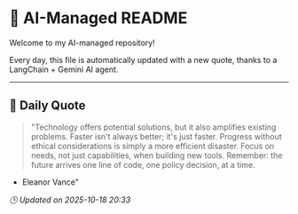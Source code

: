 # 🧠 AI-Managed README

Welcome to my AI-managed repository!

Every day, this file is automatically updated with a new quote, thanks to a LangChain + Gemini AI agent.

---

## 📅 Daily Quote

> "Technology offers potential solutions, but it also amplifies existing problems.
Faster isn't always better; it's just faster.
Progress without ethical considerations is simply a more efficient disaster.
Focus on needs, not just capabilities, when building new tools.
Remember: the future arrives one line of code, one policy decision, at a time.
- Eleanor Vance"

*🕒 Updated on 2025-10-18 20:33*